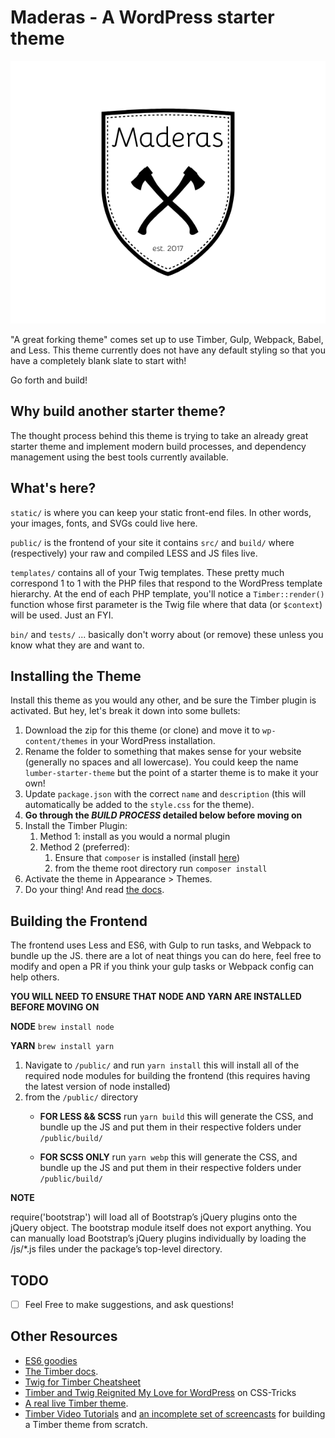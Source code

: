 #  Maderas - A WordPress starter theme

![Super Sweet Logo](screenshot.png)

"A great forking theme" comes set up to use Timber, Gulp, Webpack, Babel, and Less. This theme currently does not have any default styling so that you have a completely blank slate to start with! 

Go forth and build!

## Why build another starter theme?
The thought process behind this theme is trying to take an already great starter theme and implement modern build processes, and dependency management using the best tools currently available.

## What's here?

`static/` is where you can keep your static front-end files. In other words, your images, fonts, and SVGs could live here.

`public/` is the frontend of your site it contains `src/` and `build/` where (respectively) your raw and compiled LESS and JS files live.

`templates/` contains all of your Twig templates. These pretty much correspond 1 to 1 with the PHP files that respond to the WordPress template hierarchy. At the end of each PHP template, you'll notice a `Timber::render()` function whose first parameter is the Twig file where that data (or `$context`) will be used. Just an FYI.

`bin/` and `tests/` ... basically don't worry about (or remove) these unless you know what they are and want to.

## Installing the Theme

Install this theme as you would any other, and be sure the Timber plugin is activated. But hey, let's break it down into some bullets:

1. Download the zip for this theme (or clone) and move it to `wp-content/themes` in your WordPress installation. 
2. Rename the folder to something that makes sense for your website (generally no spaces and all lowercase). You could keep the name `lumber-starter-theme` but the point of a starter theme is to make it your own!
3. Update `package.json` with the correct `name` and `description` (this will automatically be added to the `style.css` for the theme).
4. **Go through the *BUILD PROCESS* detailed below before moving on** 
4. Install the Timber Plugin:
    1. Method 1: install as you would a normal plugin
    2. Method 2 (preferred): 
        1. Ensure that `composer` is installed (install [here](https://getcomposer.org/doc/00-intro.md#installation-linux-unix-osx))
        2. from the theme root directory run `composer install` 
5. Activate the theme in Appearance >  Themes.
6. Do your thing! And read [the docs](https://github.com/jarednova/timber/wiki).

## Building the Frontend

The frontend uses Less and ES6, with Gulp to run tasks, and Webpack to bundle up the JS.
there are a lot of neat things you can do here, feel free to modify and open a PR if you think your gulp tasks or Webpack config can help others.

**YOU WILL NEED TO ENSURE THAT NODE AND YARN ARE INSTALLED BEFORE MOVING ON**

**NODE**
`brew install node`

**YARN**
`brew install yarn`

1. Navigate to `/public/` and run `yarn install` this will install all of the required node modules for building the frontend (this requires having the latest version of  node installed)
2. from the `/public/` directory  
    * **FOR LESS && SCSS** run `yarn build` this will generate the CSS, and bundle up the JS and put them in their respective folders under `/public/build/`

    * **FOR SCSS ONLY** run `yarn webp` this will generate the CSS, and bundle up the JS and put them in their respective folders under `/public/build/`

**NOTE**

require('bootstrap') will load all of Bootstrap’s jQuery plugins onto the jQuery object. The bootstrap module itself does not export anything. You can manually load Bootstrap’s jQuery plugins individually by loading the /js/*.js files under the package’s top-level directory.

## TODO
- [ ] Feel Free to make suggestions, and ask questions!

## Other Resources

* [ES6 goodies](https://ponyfoo.com/articles/es6)
* [The Timber docs](https://github.com/jarednova/timber/wiki).
* [Twig for Timber Cheatsheet](http://notlaura.com/the-twig-for-timber-cheatsheet/)
* [Timber and Twig Reignited My Love for WordPress](https://css-tricks.com/timber-and-twig-reignited-my-love-for-wordpress/) on CSS-Tricks
* [A real live Timber theme](https://github.com/laras126/yuling-theme).
* [Timber Video Tutorials](http://timber.github.io/timber/#video-tutorials) and [an incomplete set of screencasts](https://www.youtube.com/playlist?list=PLuIlodXmVQ6pkqWyR6mtQ5gQZ6BrnuFx-) for building a Timber theme from scratch.

